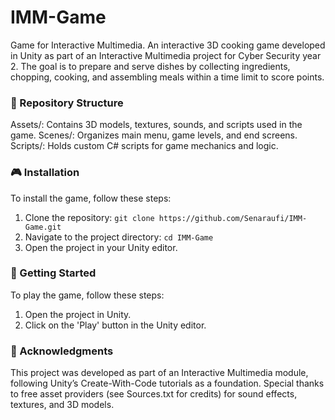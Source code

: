 # IMM-Game
 Game for Interactive Multimedia.
An interactive 3D cooking game developed in Unity as part of an Interactive Multimedia project for Cyber Security year 2. The goal is to prepare and serve dishes by collecting ingredients, chopping, cooking, and assembling meals within a time limit to score points.

### 📂 Repository Structure
Assets/: Contains 3D models, textures, sounds, and scripts used in the game.
Scenes/: Organizes main menu, game levels, and end screens.
Scripts/: Holds custom C# scripts for game mechanics and logic.

### 🎮 Installation
To install the game, follow these steps:
1. Clone the repository: `git clone https://github.com/Senaraufi/IMM-Game.git`
2. Navigate to the project directory: `cd IMM-Game`
3. Open the project in your Unity editor.

### 🚀 Getting Started
To play the game, follow these steps:
1. Open the project in Unity.
2. Click on the 'Play' button in the Unity editor.

### 📝 Acknowledgments
This project was developed as part of an Interactive Multimedia module, following Unity’s Create-With-Code tutorials as a foundation. Special thanks to free asset providers (see Sources.txt for credits) for sound effects, textures, and 3D models.

